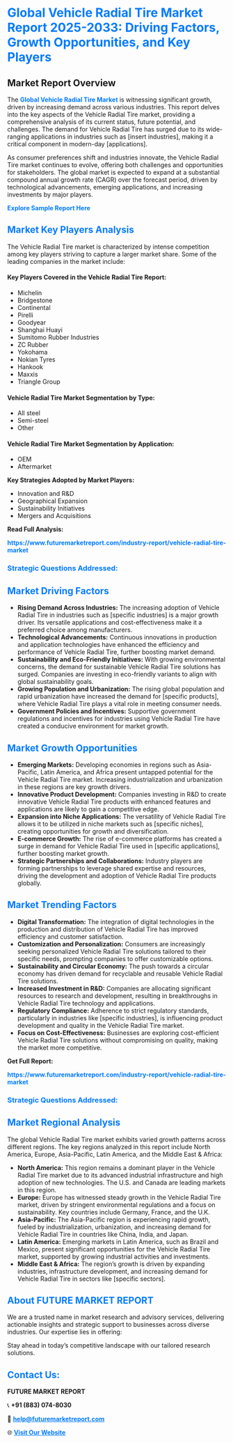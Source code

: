 <h1 style="color: #007BFF;">Global Vehicle Radial Tire Market Report 2025-2033: Driving Factors, Growth Opportunities, and Key Players</h1>

<section id="overview">
<h2>Market Report Overview</h2>
<p>The <a href="https://www.futuremarketreport.com/industry-report/vehicle-radial-tire-market" style="color: #007BFF; text-decoration: none;"><strong>Global Vehicle Radial Tire Market</strong></a> is witnessing significant growth, driven by increasing demand across various industries. This report delves into the key aspects of the Vehicle Radial Tire market, providing a comprehensive analysis of its current status, future potential, and challenges. The demand for Vehicle Radial Tire has surged due to its wide-ranging applications in industries such as [insert industries], making it a critical component in modern-day [applications].</p>
<p>As consumer preferences shift and industries innovate, the Vehicle Radial Tire market continues to evolve, offering both challenges and opportunities for stakeholders. The global market is expected to expand at a substantial compound annual growth rate (CAGR) over the forecast period, driven by technological advancements, emerging applications, and increasing investments by major players.</p>
</section>

<section id="overview">
<p><a href="https://www.futuremarketreport.com/request-sample/reportId=41189" style="color: #007BFF; text-decoration: none;"><strong>Explore Sample Report Here</strong></a></p>
</section>

<section id="key-players">
<h2 style="color: #007BFF;">Market Key Players Analysis</h2>
<p>The Vehicle Radial Tire market is characterized by intense competition among key players striving to capture a larger market share. Some of the leading companies in the market include:</p>
<h4>Key Players Covered in the Vehicle Radial Tire Report:</h4>
<ul><li>Michelin</li><li>Bridgestone</li><li>Continental</li><li>Pirelli</li><li>Goodyear</li><li>Shanghai Huayi</li><li>Sumitomo Rubber Industries</li><li>ZC Rubber</li><li>Yokohama</li><li>Nokian Tyres</li><li>Hankook</li><li>Maxxis</li><li>Triangle Group</li></ul>
<h4>Vehicle Radial Tire Market Segmentation by Type:</h4>
<ul><li>All steel</li><li>Semi-steel</li><li>Other</li></ul>

<h4>Vehicle Radial Tire Market Segmentation by Application:</h4>
<ul><li>OEM</li><li>Aftermarket</li></ul>
<p><strong>Key Strategies Adopted by Market Players:</strong></p>
<ul>
<li>Innovation and R&D</li>
<li>Geographical Expansion</li>
<li>Sustainability Initiatives</li>
<li>Mergers and Acquisitions</li>
</ul>
</section>

<section>
<p><strong>Read Full Analysis: </strong></p><a href="https://www.futuremarketreport.com/industry-report/vehicle-radial-tire-market" style="color: #007BFF; text-decoration: none;"><strong>https://www.futuremarketreport.com/industry-report/vehicle-radial-tire-market</strong></a>
<h3 style="color: #007BFF;">Strategic Questions Addressed:</h3>
</section>

<section id="driving-factors">
<h2 style="color: #007BFF;">Market Driving Factors</h2>
<ul>
<li><strong>Rising Demand Across Industries:</strong> The increasing adoption of Vehicle Radial Tire in industries such as [specific industries] is a major growth driver. Its versatile applications and cost-effectiveness make it a preferred choice among manufacturers.</li>
<li><strong>Technological Advancements:</strong> Continuous innovations in production and application technologies have enhanced the efficiency and performance of Vehicle Radial Tire, further boosting market demand.</li>
<li><strong>Sustainability and Eco-Friendly Initiatives:</strong> With growing environmental concerns, the demand for sustainable Vehicle Radial Tire solutions has surged. Companies are investing in eco-friendly variants to align with global sustainability goals.</li>
<li><strong>Growing Population and Urbanization:</strong> The rising global population and rapid urbanization have increased the demand for [specific products], where Vehicle Radial Tire plays a vital role in meeting consumer needs.</li>
<li><strong>Government Policies and Incentives:</strong> Supportive government regulations and incentives for industries using Vehicle Radial Tire have created a conducive environment for market growth.</li>
</ul>
</section>

<section id="growth-opportunities">
<h2 style="color: #007BFF;">Market Growth Opportunities</h2>
<ul>
<li><strong>Emerging Markets:</strong> Developing economies in regions such as Asia-Pacific, Latin America, and Africa present untapped potential for the Vehicle Radial Tire market. Increasing industrialization and urbanization in these regions are key growth drivers.</li>
<li><strong>Innovative Product Development:</strong> Companies investing in R&D to create innovative Vehicle Radial Tire products with enhanced features and applications are likely to gain a competitive edge.</li>
<li><strong>Expansion into Niche Applications:</strong> The versatility of Vehicle Radial Tire allows it to be utilized in niche markets such as [specific niches], creating opportunities for growth and diversification.</li>
<li><strong>E-commerce Growth:</strong> The rise of e-commerce platforms has created a surge in demand for Vehicle Radial Tire used in [specific applications], further boosting market growth.</li>
<li><strong>Strategic Partnerships and Collaborations:</strong> Industry players are forming partnerships to leverage shared expertise and resources, driving the development and adoption of Vehicle Radial Tire products globally.</li>
</ul>
</section>

<section id="trending-factors">
<h2 style="color: #007BFF;">Market Trending Factors</h2>
<ul>
<li><strong>Digital Transformation:</strong> The integration of digital technologies in the production and distribution of Vehicle Radial Tire has improved efficiency and customer satisfaction.</li>
<li><strong>Customization and Personalization:</strong> Consumers are increasingly seeking personalized Vehicle Radial Tire solutions tailored to their specific needs, prompting companies to offer customizable options.</li>
<li><strong>Sustainability and Circular Economy:</strong> The push towards a circular economy has driven demand for recyclable and reusable Vehicle Radial Tire solutions.</li>
<li><strong>Increased Investment in R&D:</strong> Companies are allocating significant resources to research and development, resulting in breakthroughs in Vehicle Radial Tire technology and applications.</li>
<li><strong>Regulatory Compliance:</strong> Adherence to strict regulatory standards, particularly in industries like [specific industries], is influencing product development and quality in the Vehicle Radial Tire market.</li>
<li><strong>Focus on Cost-Effectiveness:</strong> Businesses are exploring cost-efficient Vehicle Radial Tire solutions without compromising on quality, making the market more competitive.</li>
</ul>
</section>

<section>
<p><strong>Get Full Report: </strong></p><a href="https://www.futuremarketreport.com/industry-report/vehicle-radial-tire-market" style="color: #007BFF; text-decoration: none;"><strong>https://www.futuremarketreport.com/industry-report/vehicle-radial-tire-market</strong></a>
<h3 style="color: #007BFF;">Strategic Questions Addressed:</h3>
</section>


<section id="regional-analysis">
<h2 style="color: #007BFF;">Market Regional Analysis</h2>
<p>The global Vehicle Radial Tire market exhibits varied growth patterns across different regions. The key regions analyzed in this report include North America, Europe, Asia-Pacific, Latin America, and the Middle East & Africa:</p>
<ul>
<li><strong>North America:</strong> This region remains a dominant player in the Vehicle Radial Tire market due to its advanced industrial infrastructure and high adoption of new technologies. The U.S. and Canada are leading markets in this region.</li>
<li><strong>Europe:</strong> Europe has witnessed steady growth in the Vehicle Radial Tire market, driven by stringent environmental regulations and a focus on sustainability. Key countries include Germany, France, and the U.K.</li>
<li><strong>Asia-Pacific:</strong> The Asia-Pacific region is experiencing rapid growth, fueled by industrialization, urbanization, and increasing demand for Vehicle Radial Tire in countries like China, India, and Japan.</li>
<li><strong>Latin America:</strong> Emerging markets in Latin America, such as Brazil and Mexico, present significant opportunities for the Vehicle Radial Tire market, supported by growing industrial activities and investments.</li>
<li><strong>Middle East & Africa:</strong> The region’s growth is driven by expanding industries, infrastructure development, and increasing demand for Vehicle Radial Tire in sectors like [specific sectors].</li>
</ul>
</section>

<footer>
<h2 style="color: #007BFF;">About FUTURE MARKET REPORT</h2>
<p>We are a trusted name in market research and advisory services, delivering actionable insights and strategic support to businesses across diverse industries. Our expertise lies in offering:</p>

<p>Stay ahead in today’s competitive landscape with our tailored research solutions.</p>

<h2 style="color: #007BFF;">Contact Us:</h2>
<p><strong>FUTURE MARKET REPORT</strong></p>
<p>📞 <strong>+91 (883) 074-8030</strong></p>
<p>📧 <strong><a href="mailto:help@futuremarketreport.com" style="color: #007BFF;">help@futuremarketreport.com</a></strong></p>
<p>🌐 <strong><a href="https://www.futuremarketreport.com/" style="color: #007BFF;">Visit Our Website</a></strong></p>
</footer>